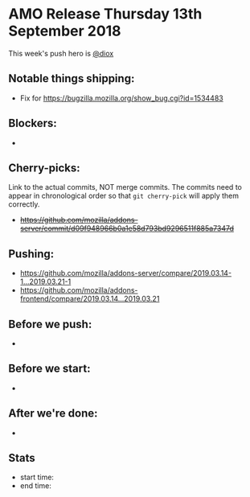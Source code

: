 # AMO Release Thursday 13th September 2018

This week's push hero is [@diox](https://github.com/diox)

## Notable things shipping:

* Fix for https://bugzilla.mozilla.org/show_bug.cgi?id=1534483

## Blockers:

*

## Cherry-picks:

Link to the actual commits, NOT merge commits. The commits need to appear
in chronological order so that `git cherry-pick` will apply them correctly.

* ~~https://github.com/mozilla/addons-server/commit/d09f948966b0a1e58d793bd9296511f885a7347d~~

## Pushing:

* https://github.com/mozilla/addons-server/compare/2019.03.14-1...2019.03.21-1
* https://github.com/mozilla/addons-frontend/compare/2019.03.14...2019.03.21


## Before we push:

*

## Before we start:

*

## After we're done:

*

## Stats

* start time:
* end time:
